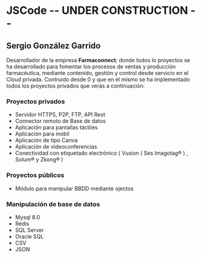 # JSCode -- UNDER CONSTRUCTION --
## Sergio González Garrido
Desarrollador de la empresa **Farmaconnect**; donde todos lo proyectos se ha desarrollado para fomentar los procesos de ventas y producción farmacéutica, mediante contenido, gestión y control desde servicio en el Cloud privada. Contruido desde 0 y que en el mismo se ha implementado todos los proyectos privados que verás a continuación:

### Proyectos privados 
- Servidor HTTPS, P2P, FTP, API Rest
- Connector remoto de Base de datos
- Aplicación para pantallas táctiles
- Aplicación para mobil 
- Aplicación de tipo Canva
- Aplicación de videoconferencias
- Conectividad con etiquetado electrónico ( Vusion ( Ses Imagotag® ) , Solum® y Zkong® )


### Proyectos públicos
- Módulo para manipular BBDD mediante ojectos

### Manipulación de base de datos
- Mysql 8.0
- Redis
- SQL Server
- Oracle SQL
- CSV
- JSON
